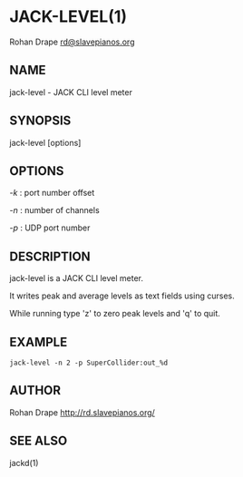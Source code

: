 JACK-LEVEL(1)
=============
Rohan Drape <rd@slavepianos.org>

NAME
----
jack-level - JACK CLI level meter

SYNOPSIS
--------
jack-level [options]

OPTIONS
-------
*-k*
:   port number offset

*-n*
:   number of channels

*-p*
:   UDP port number

DESCRIPTION
-----------
jack-level is a JACK CLI level meter.

It writes peak and average levels as text fields using curses.

While running type 'z' to zero peak levels and 'q' to quit.

EXAMPLE
-------

~~~~
jack-level -n 2 -p SuperCollider:out_%d
~~~~

AUTHOR
------
Rohan Drape <http://rd.slavepianos.org/>

SEE ALSO
--------
jackd(1)
